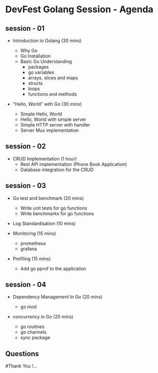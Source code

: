 # DevFest Golang Session - Agenda

## session - 01
-   Introduction to Golang (30 mins)
    -   Why Go
    -   Go Installation
    -   Basic Go Understanding
        -   packages
        -   go variables
        -   arrays, slices and maps
        -   structs
        -   loops
        -   functions and methods
                
-   "Hello, World" with Go (30 mins)
    -   Simple Hello, World
    -   Hello, World with simple server
    -   Simple HTTP server with handler
    -   Server Mux implementation

## session - 02
-   CRUD Implementation (1 hour)
    -   Rest API implementation (Phone Book Application)
    -   Database integration for the CRUD
    
## session - 03
-   Go test and benchmark (20 mins)
    -   Write unit tests for go functions
    -   Write benchmarks for go functions
    
-   Log Standardisation (10 mins)

-   Monitoring (15 mins)
    -   prometheus
    -   grafana
    
-   Profiling (15 mins)
    -   Add go pprof to the application
    
## session - 04
-   Dependency Management In Go (20 mins)
    -   go mod
    
-   concurrency in Go (20 mins)
    -   go routines
    -   go channels
    -   sync package

## Questions

#Thank You !...
